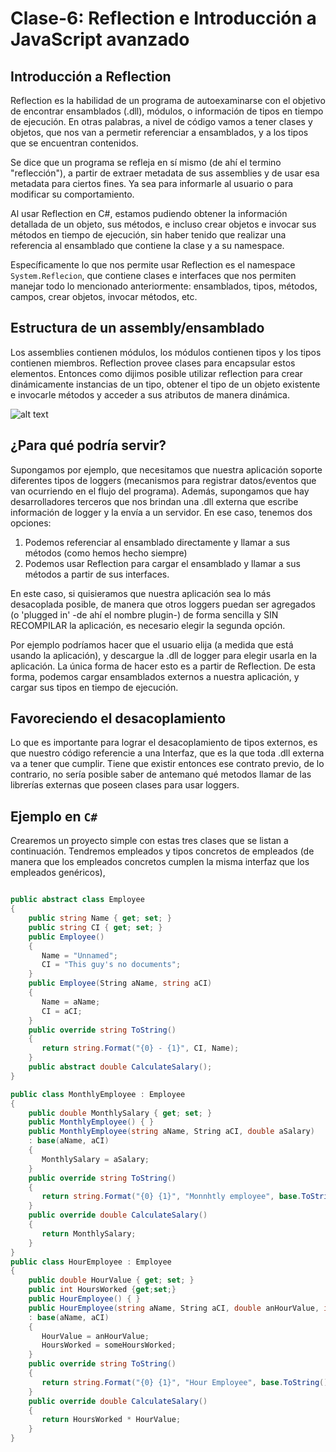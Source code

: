 # Clase-6: Reflection e Introducción a JavaScript avanzado

## Introducción a Reflection

Reflection es la habilidad de un programa de autoexaminarse con el objetivo de encontrar ensamblados (.dll), módulos, o información de tipos en tiempo de ejecución. En otras palabras, a nivel de código vamos a tener clases y objetos, que nos van a permetir referenciar a ensamblados, y a los tipos que se encuentran contenidos.

Se dice que un programa se refleja en sí mismo (de ahí el termino "reflección"), a partir de extraer metadata de sus assemblies y de usar esa metadata para ciertos fines. Ya sea para informarle al usuario o para modificar su comportamiento.

Al usar Reflection en C#, estamos pudiendo obtener la información detallada de un objeto, sus métodos, e incluso crear objetos e invocar sus métodos en tiempo de ejecución, sin haber tenido que realizar una referencia al ensamblado que contiene la clase y a su namespace.

Específicamente lo que nos permite usar Reflection es el namespace ```System.Reflecion```, que contiene clases e interfaces que nos permiten manejar todo lo mencionado anteriormente: ensamblados, tipos, métodos, campos, crear objetos, invocar métodos, etc.

## Estructura de un assembly/ensamblado

Los assemblies contienen módulos, los módulos contienen tipos y los tipos contienen miembros. Reflection provee clases para encapsular estos elementos. Entonces como dijimos posible utilizar reflection para crear dinámicamente instancias de un tipo, obtener el tipo de un objeto existente e invocarle métodos y acceder a sus atributos de manera dinámica. 
 
![alt text](http://www.codeproject.com/KB/cs/DLR/structure.JPG)

## ¿Para qué podría servir?

Supongamos por ejemplo, que necesitamos que nuestra aplicación soporte diferentes tipos de loggers (mecanismos para registrar datos/eventos que van ocurriendo en el flujo del programa). Además, supongamos que hay desarrolladores terceros que nos brindan una .dll externa que escribe información de logger y la envía a un servidor. En ese caso, tenemos dos opciones:

1) Podemos referenciar al ensamblado directamente y llamar a sus métodos (como hemos hecho siempre) 
2) Podemos usar Reflection para cargar el ensamblado y llamar a sus métodos a partir de sus interfaces.

En este caso, si quisieramos que nuestra aplicación sea lo más desacoplada posible, de manera que otros loggers puedan ser agregados (o 'plugged in' -de ahí el nombre plugin-) de forma sencilla y SIN RECOMPILAR la aplicación, es necesario elegir la segunda opción.

Por ejemplo podríamos hacer que el usuario elija (a medida que está usando la aplicación), y descargue la .dll de logger para elegir usarla en la aplicación. La única forma de hacer esto es a partir de Reflection. De esta forma, podemos cargar ensamblados externos a nuestra aplicación, y cargar sus tipos en tiempo de ejecución. 

## Favoreciendo el desacoplamiento

Lo que es importante para lograr el desacoplamiento de tipos externos, es que nuestro código referencie a una Interfaz, que es la que toda .dll externa va a tener que cumplir. Tiene que existir entonces ese contrato previo, de lo contrario, no sería posible saber de antemano qué metodos llamar de las librerías externas que poseen clases para usar loggers.

## Ejemplo en ```C#```

Crearemos un proyecto simple con estas tres clases que se listan a continuación. Tendremos empleados y tipos concretos de empleados (de manera que los empleados concretos cumplen la misma interfaz que los empleados genéricos),

```C#

public abstract class Employee
{
    public string Name { get; set; }
    public string CI { get; set; }
    public Employee()
    {
       Name = "Unnamed";
       CI = "This guy's no documents";
    }
    public Employee(String aName, string aCI)
    {
       Name = aName;
       CI = aCI;
    }
    public override string ToString()
    {
       return string.Format("{0} - {1}", CI, Name);
    }
    public abstract double CalculateSalary();
}

public class MonthlyEmployee : Employee
{
    public double MonthlySalary { get; set; }
    public MonthlyEmployee() { }
    public MonthlyEmployee(string aName, String aCI, double aSalary)
    : base(aName, aCI)
    {
       MonthlySalary = aSalary;
    }
    public override string ToString()
    {
       return string.Format("{0} {1}", "Monnhtly employee", base.ToString());
    }
    public override double CalculateSalary()
    {
       return MonthlySalary;
    }
}
public class HourEmployee : Employee
{
    public double HourValue { get; set; }
    public int HoursWorked {get;set;}
    public HourEmployee() { }
    public HourEmployee(string aName, String aCI, double anHourValue, int someHoursWorked)
    : base(aName, aCI)
    {
       HourValue = anHourValue;
       HoursWorked = someHoursWorked;
    }
    public override string ToString()
    {
       return string.Format("{0} {1}", "Hour Employee", base.ToString());
    }
    public override double CalculateSalary()
    {
       return HoursWorked * HourValue;
    }
}

```

